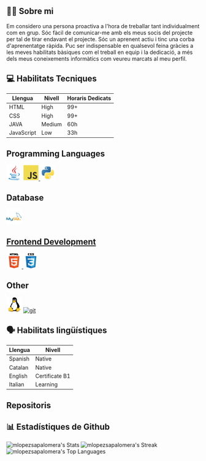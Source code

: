 ## 🙋‍♂️ Sobre mi
Em considero una persona proactiva a l'hora de treballar tant individualment com en grup. Sóc fàcil de comunicar-me amb els meus socis del projecte per tal de tirar endavant el projecte. Sóc un aprenent actiu i tinc una corba d'aprenentatge ràpida. Puc ser indispensable en qualsevol feina gràcies a les meves habilitats bàsiques com el treball en equip i la dedicació, a més dels meus coneixements informàtics com veureu marcats al meu perfil.

## 💻 Habilitats Tecniques
| Llengua | Nivell | Horaris Dedicats |
|----------|----------|----------|
| HTML | High | 99+ |
| CSS | High | 99+ |
| JAVA | Medium | 60h |
| JavaScript | Low | 33h |

## Programming Languages
<p algin="left"> 
  <img src="https://raw.githubusercontent.com/devicons/devicon/master/icons/java/java-original.svg" alt="java" width="40" height="40"/> </a> <a href="https://developer.mozilla.org/en-US/docs/Web/JavaScript" target="_blank" rel="noreferrer"> 
    <img src="https://raw.githubusercontent.com/devicons/devicon/master/icons/javascript/javascript-original.svg" alt="javascript" width="40" height="40"/> </a> <a href="https://www.linux.org/" target="_blank" rel="noreferrer">  
    <img src="https://raw.githubusercontent.com/devicons/devicon/master/icons/python/python-original.svg" alt="python" width="40" height="40"/> </a> </p>
</a> </p>

## Database
<p algin="left"> 
  <img src="https://raw.githubusercontent.com/devicons/devicon/master/icons/mysql/mysql-original-wordmark.svg" alt="mysql" width="40" height="40"/> </a> <a href="https://www.python.org" target="_blank" rel="noreferrer"> 

  

## Frontend Development
<p align="left">
<img src="https://raw.githubusercontent.com/devicons/devicon/master/icons/html5/html5-original-wordmark.svg" alt="html5" width="40" height="40"/> </a> <a href="https://www.java.com" target="_blank" rel="noreferrer"> 
<img src="https://raw.githubusercontent.com/devicons/devicon/master/icons/css3/css3-original-wordmark.svg" alt="css3" width="40" height="40"/> </a> <a href="https://git-scm.com/" target="_blank" rel="noreferrer"> </a> </p>

## Other
<p align="left">
<img src="https://raw.githubusercontent.com/devicons/devicon/master/icons/linux/linux-original.svg" alt="linux" width="40" height="40"/> </a> <a href="https://www.mysql.com/" target="_blank" rel="noreferrer"> 
<img src="https://www.vectorlogo.zone/logos/git-scm/git-scm-icon.svg" alt="git" width="40" height="40"/> </a> <a href="https://www.w3.org/html/" target="_blank" rel="noreferrer"> 
</a> </p>



## 🗣️ Habilitats lingüístiques
| Llengua | Nivell |
|----------|--------|
| Spanish  | Native |
| Catalan  | Native |
| English  | Certificate B1 |
| Italian  | Learning |


## Repositoris


## 📊 Estadístiques de Github
![mlopezsapalomera's Stats](https://github-readme-stats.vercel.app/api?username=mlopezsapalomera&theme=vue-dark&show_icons=true&hide_border=true&count_private=true)
![mlopezsapalomera's Streak](https://github-readme-streak-stats.herokuapp.com/?user=mlopezsapalomera&theme=vue-dark&hide_border=true)
![mlopezsapalomera's Top Languages](https://github-readme-stats.vercel.app/api/top-langs/?username=mlopezsapalomera&theme=vue-dark&show_icons=true&hide_border=true&layout=compact)


